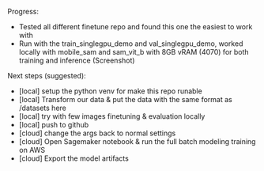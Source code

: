 Progress:
- Tested all different finetune repo and found this one the easiest to work with
- Run with the train_singlegpu_demo and val_singlegpu_demo, worked locally with mobile_sam and sam_vit_b with 8GB vRAM (4070) for both training and inference (Screenshot)

Next steps (suggested):

- [local] setup the python venv for make this repo runable
- [local] Transform our data & put the data with the same format as /datasets here
- [local] try with few images finetuning & evaluation locally
- [local] push to github
- [cloud] change the args back to normal settings
- [cloud] Open Sagemaker notebook & run the full batch modeling training on AWS
- [cloud] Export the model artifacts

